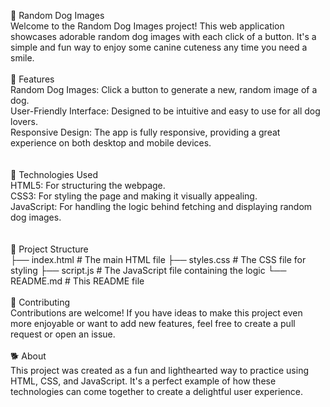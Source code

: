 🐶 Random Dog Images
<br>
Welcome to the Random Dog Images project! This web application showcases adorable random dog images with each click of a button. It's a simple and fun way to enjoy some canine cuteness any time you need a smile.
<br>
<br>
🌟 Features
<br>
Random Dog Images: Click a button to generate a new, random image of a dog.<br>
User-Friendly Interface: Designed to be intuitive and easy to use for all dog lovers.<br>
Responsive Design: The app is fully responsive, providing a great experience on both desktop and mobile devices.<br>
<br>
<br>
🚀 Technologies Used
<br>
HTML5: For structuring the webpage.<br>
CSS3: For styling the page and making it visually appealing.<br>
JavaScript: For handling the logic behind fetching and displaying random dog images.<br>
<br>
<br>
📂 Project Structure
<br>
├── index.html          # The main HTML file
├── styles.css          # The CSS file for styling
├── script.js           # The JavaScript file containing the logic
└── README.md           # This README file
<br>
<br>
🤝 Contributing
<br>
Contributions are welcome! If you have ideas to make this project even more enjoyable or want to add new features, feel free to create a pull request or open an issue.
<br>
<br>
🐕 About
<br>
This project was created as a fun and lighthearted way to practice using HTML, CSS, and JavaScript. It's a perfect example of how these technologies can come together to create a delightful user experience.
